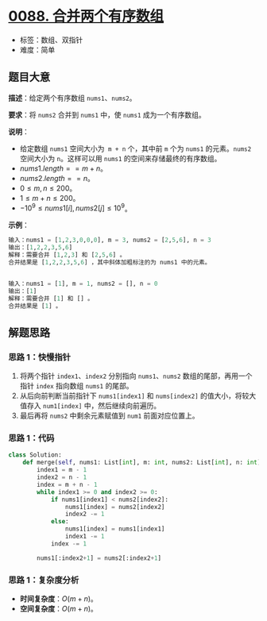 # [0088. 合并两个有序数组](https://leetcode.cn/problems/merge-sorted-array/)

- 标签：数组、双指针
- 难度：简单

## 题目大意

**描述**：给定两个有序数组 `nums1`、`nums2`。

**要求**：将 `nums2` 合并到 `nums1` 中，使 `nums1` 成为一个有序数组。

**说明**：

- 给定数组 `nums1` 空间大小为` m + n` 个，其中前 `m` 个为 `nums1` 的元素。`nums2` 空间大小为 `n`。这样可以用 `nums1` 的空间来存储最终的有序数组。
- $nums1.length == m + n$。
- $nums2.length == n$。
- $0 \le m, n \le 200$。
- $1 \le m + n \le 200$。
- $-10^9 \le nums1[i], nums2[j] \le 10^9$。

**示例**：

```Python
输入：nums1 = [1,2,3,0,0,0], m = 3, nums2 = [2,5,6], n = 3
输出：[1,2,2,3,5,6]
解释：需要合并 [1,2,3] 和 [2,5,6] 。
合并结果是 [1,2,2,3,5,6] ，其中斜体加粗标注的为 nums1 中的元素。


输入：nums1 = [1], m = 1, nums2 = [], n = 0
输出：[1]
解释：需要合并 [1] 和 [] 。
合并结果是 [1] 。
```

## 解题思路

### 思路 1：快慢指针

1. 将两个指针 `index1`、`index2` 分别指向 `nums1`、`nums2` 数组的尾部，再用一个指针 `index` 指向数组 `nums1` 的尾部。
2. 从后向前判断当前指针下 `nums1[index1]` 和 `nums[index2]` 的值大小，将较大值存入 `num1[index]` 中，然后继续向前遍历。
3. 最后再将 `nums2` 中剩余元素赋值到 `num1` 前面对应位置上。

### 思路 1：代码

```Python
class Solution:
    def merge(self, nums1: List[int], m: int, nums2: List[int], n: int) -> None:
        index1 = m - 1
        index2 = n - 1
        index = m + n - 1
        while index1 >= 0 and index2 >= 0:
            if nums1[index1] < nums2[index2]:
                nums1[index] = nums2[index2]
                index2 -= 1
            else:
                nums1[index] = nums1[index1]
                index1 -= 1
            index -= 1

        nums1[:index2+1] = nums2[:index2+1]
```

### 思路 1：复杂度分析

- **时间复杂度**：$O(m + n)$。
- **空间复杂度**：$O(m + n)$。
